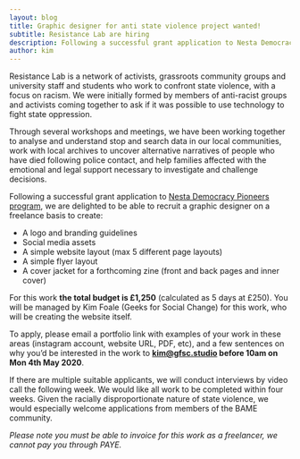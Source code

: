 ```yaml
---
layout: blog
title: Graphic designer for anti state violence project wanted!
subtitle: Resistance Lab are hiring
description: Following a successful grant application to Nesta Democracy Pioneers program, we are delighted to be able to recruit a graphic designer on a freelance basis.
author: kim
---
```


Resistance Lab is a network of activists, grassroots community groups and university staff and students who work to confront state violence, with a focus on racism. We were initially formed by members of anti-racist groups and activists coming together to ask if it was possible to use technology to fight state oppression.

Through several workshops and meetings, we have been working together to analyse and understand stop and search data in our local communities, work with local archives to uncover alternative narratives of people who have died following police contact, and help families affected with the emotional and legal support necessary to investigate and challenge decisions.

Following a successful grant application to [Nesta Democracy Pioneers program](https://www.nesta.org.uk/blog/meet-19-pioneers-shaking-democracy/), we are delighted to be able to recruit a graphic designer on a freelance basis to create:

 * A logo and branding guidelines
 * Social media assets
 * A simple website layout (max 5 different page layouts)
 * A simple flyer layout
 * A cover jacket for a forthcoming zine (front and back pages and inner cover)

For this work **the total budget is £1,250** (calculated as 5 days at £250). You will be managed by Kim Foale (Geeks for Social Change) for this work, who will be creating the website itself.

To apply, please email a portfolio link with examples of your work in these areas (instagram account, website URL, PDF, etc), and a few sentences on why you’d be interested in the work to **[kim@gfsc.studio](mailto:kim@gfsc.studio) before 10am on Mon 4th May 2020**.

If there are multiple suitable applicants, we will conduct interviews by video call the following week. We would like all work to be completed within four weeks. Given the racially disproportionate nature of state violence, we would especially welcome applications from members of the BAME community.

_Please note you must be able to invoice for this work as a freelancer, we cannot pay you through PAYE._
